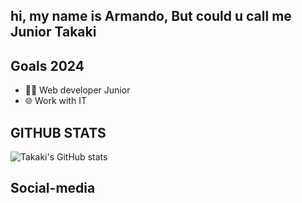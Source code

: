 ## hi, my name is Armando, But could u call me Junior Takaki

## Goals 2024

- 👨‍💻 Web developer Junior
- 🌐 Work with IT

## GITHUB STATS

![Takaki's GitHub stats](https://github-readme-stats.vercel.app/api?username=JuniorTakaki&theme=midnight-purple&show_icons=true)
## Social-media 





